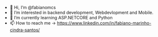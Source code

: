 - 👋 Hi, I’m @fabianomcs
- 👀 I’m interested in backend development, Webdevlopment and Mobile.
- 🌱 I’m currently learning ASP.NETCORE and Python
- 📫 How to reach me -> https://www.linkedin.com/in/fabiano-marinho-cindra-santos/

<!---
fabianomcs/fabianomcs is a ✨ special ✨ repository because its `README.md` (this file) appears on your GitHub profile.
You can click the Preview link to take a look at your changes.
--->
